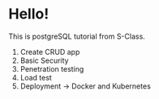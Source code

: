 # Hello!
This is postgreSQL tutorial from S-Class.

1. Create CRUD app
2. Basic Security
3. Penetration testing
4. Load test
5. Deployment -> Docker and Kubernetes
